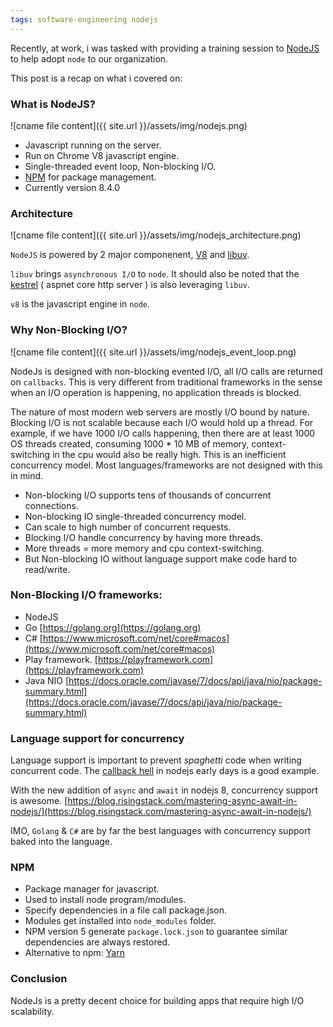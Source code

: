```yaml
---
tags: software-engineering nodejs
---
```


Recently, at work, i was tasked with providing a training session to [NodeJS](https://nodejs.org/en/) to help adopt `node` to our organization.

This post is a recap on what i covered on:

### What is NodeJS?
![cname file content]({{ site.url }}/assets/img/nodejs.png) 

- Javascript running on the server.
- Run on Chrome V8 javascript engine.
- Single-threaded event loop, Non-blocking I/O.
- [NPM](https://www.npmjs.com) for package management.
- Currently version 8.4.0

### Architecture
![cname file content]({{ site.url }}/assets/img/nodejs_architecture.png) 

`NodeJS` is powered by 2 major componenent, [V8](https://github.com/v8/v8) and [libuv](https://github.com/libuv/libuv).

`libuv` brings `asynchronous I/O` to `node`. It should also be noted that the [kestrel](https://github.com/aspnet/KestrelHttpServer) ( aspnet core http server ) is also leveraging `libuv`.

`v8` is the javascript engine in `node`.

### Why Non-Blocking I/O?
![cname file content]({{ site.url }}/assets/img/nodejs_event_loop.png) 

NodeJs is designed with non-blocking evented I/O, all I/O calls are returned on `callbacks`. This is very different from traditional frameworks in the sense when an I/O operation is happening, no application threads is blocked.

The nature of most modern web servers are mostly I/O bound by nature. Blocking I/O is not scalable because each I/O would hold up a thread. For example, if we have 1000 I/O calls happening, then there are at least 1000 OS threads created, consuming 1000 * 10 MB of memory, context-switching in the cpu would also be really high. This is an inefficient concurrency model. Most languages/frameworks are not designed with this in mind.

- Non-blocking I/O supports tens of thousands of concurrent connections.
- Non-blocking IO single-threaded concurrency model.
- Can scale to high number of concurrent requests.
- Blocking I/O handle concurrency by having more threads. 
- More threads = more memory and cpu context-switching.
- But Non-blocking IO without language support make code hard to read/write.

### Non-Blocking I/O frameworks:
- NodeJS
- Go [https://golang.org](https://golang.org)
- C# [https://www.microsoft.com/net/core#macos](https://www.microsoft.com/net/core#macos)
- Play framework. [https://playframework.com](https://playframework.com)
- Java NIO [https://docs.oracle.com/javase/7/docs/api/java/nio/package-summary.html](https://docs.oracle.com/javase/7/docs/api/java/nio/package-summary.html)

### Language support for concurrency
Language support is important to prevent *spaghetti* code when writing concurrent code. The [callback hell](http://callbackhell.com) in nodejs early days is a good example.

With the new addition of `async` and `await` in nodejs 8, concurrency support is awesome. [https://blog.risingstack.com/mastering-async-await-in-nodejs/](https://blog.risingstack.com/mastering-async-await-in-nodejs/)

IMO, `Golang` & `C#` are by far the best languages with concurrency support baked into the language.

### NPM
- Package manager for javascript.
- Used to install node program/modules.
- Specify dependencies in a file call package.json.
- Modules get installed into `node_modules` folder.
- NPM version 5 generate `package.lock.json` to guarantee similar dependencies are always restored.
- Alternative to npm: [Yarn](http://yarnpkg.com)

### Conclusion
NodeJs is a pretty decent choice for building apps that require high I/O scalability.
